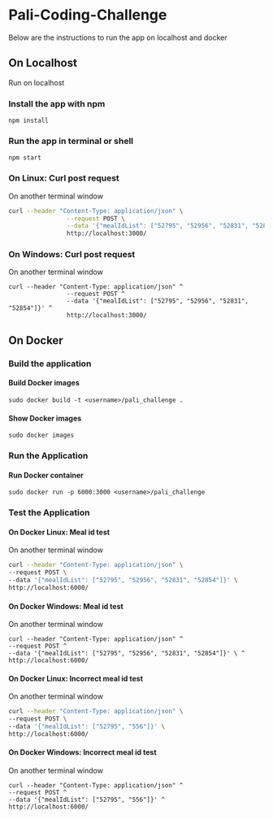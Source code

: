 # Pali-Coding-Challenge
<p> Below are the instructions to run the app on localhost and docker</p>

## On Localhost
<p>Run on localhost</p>

### Install the app with npm
```
npm install
```

### Run the app in terminal or shell 
```
npm start
```
### On Linux: Curl post request 
<p>On another terminal window</p>

``` bash 
curl --header "Content-Type: application/json" \
                --request POST \
                --data '{"mealIdList": ["52795", "52956", "52831", "52854"]}' \
                http://localhost:3000/
```

### On Windows: Curl post request
<p>On another terminal window</p>

``` batch 
curl --header "Content-Type: application/json" ^
                --request POST ^
                --data '{"mealIdList": ["52795", "52956", "52831", "52854"]}' ^
                http://localhost:3000/
```

## On Docker
### Build the application
#### Build Docker images 
```
sudo docker build -t <username>/pali_challenge .
``` 
#### Show Docker images
```
sudo docker images
``` 
### Run the Application
#### Run Docker container 
```
sudo docker run -p 6000:3000 <username>/pali_challenge
``` 
### Test the Application
#### On Docker Linux: Meal id test
<p>On another terminal window</p>

``` bash
curl --header "Content-Type: application/json" \
--request POST \
--data '{"mealIdList": ["52795", "52956", "52831", "52854"]}' \
http://localhost:6000/
``` 
#### On Docker Windows: Meal id test
<p>On another terminal window</p>

``` batch
curl --header "Content-Type: application/json" ^
--request POST ^
--data '{"mealIdList": ["52795", "52956", "52831", "52854"]}' \ ^
http://localhost:6000/
```
#### On Docker Linux: Incorrect meal id test
<p>On another terminal window</p>

``` bash
curl --header "Content-Type: application/json" \
--request POST \
--data '{"mealIdList": ["52795", "556"]}' \
http://localhost:6000/
``` 
#### On Docker Windows: Incorrect meal id test
<p>On another terminal window</p>

``` batch
curl --header "Content-Type: application/json" ^
--request POST ^
--data '{"mealIdList": ["52795", "556"]}' ^
http://localhost:6000/
```
